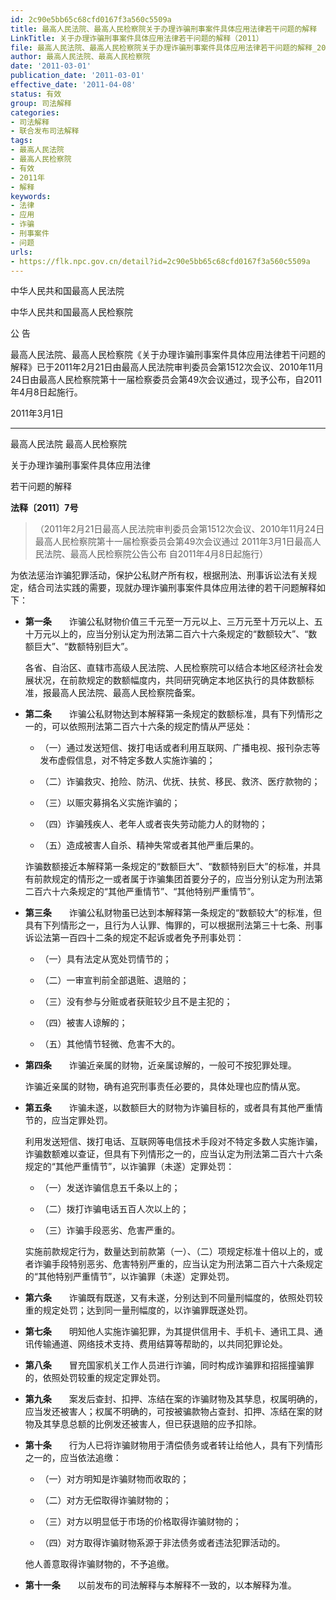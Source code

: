 ```yaml
---
id: 2c90e5bb65c68cfd0167f3a560c5509a
title: 最高人民法院、最高人民检察院关于办理诈骗刑事案件具体应用法律若干问题的解释
LinkTitle: 关于办理诈骗刑事案件具体应用法律若干问题的解释（2011）
file: 最高人民法院、最高人民检察院关于办理诈骗刑事案件具体应用法律若干问题的解释_20110301_2c90e5bb65c68cfd0167f3a560c5509a.docx
author: 最高人民法院、最高人民检察院
date: '2011-03-01'
publication_date: '2011-03-01'
effective_date: '2011-04-08'
status: 有效
group: 司法解释
categories:
- 司法解释
- 联合发布司法解释
tags:
- 最高人民法院
- 最高人民检察院
- 有效
- 2011年
- 解释
keywords:
- 法律
- 应用
- 诈骗
- 刑事案件
- 问题
urls:
- https://flk.npc.gov.cn/detail?id=2c90e5bb65c68cfd0167f3a560c5509a
---
```


中华人民共和国最高人民法院

中华人民共和国最高人民检察院

公 告

最高人民法院、最高人民检察院《关于办理诈骗刑事案件具体应用法律若干问题的解释》已于2011年2月21日由最高人民法院审判委员会第1512次会议、2010年11月24日由最高人民检察院第十一届检察委员会第49次会议通过，现予公布，自2011年4月8日起施行。

2011年3月1日

---

最高人民法院 最高人民检察院

关于办理诈骗刑事案件具体应用法律

若干问题的解释

**法释〔2011〕7号**

> （2011年2月21日最高人民法院审判委员会第1512次会议、2010年11月24日最高人民检察院第十一届检察委员会第49次会议通过 2011年3月1日最高人民法院、最高人民检察院公告公布 自2011年4月8日起施行）

为依法惩治诈骗犯罪活动，保护公私财产所有权，根据刑法、刑事诉讼法有关规定，结合司法实践的需要，现就办理诈骗刑事案件具体应用法律的若干问题解释如下：

- **第一条**　　诈骗公私财物价值三千元至一万元以上、三万元至十万元以上、五十万元以上的，应当分别认定为刑法第二百六十六条规定的“数额较大”、“数额巨大”、“数额特别巨大”。

  各省、自治区、直辖市高级人民法院、人民检察院可以结合本地区经济社会发展状况，在前款规定的数额幅度内，共同研究确定本地区执行的具体数额标准，报最高人民法院、最高人民检察院备案。

- **第二条**　　诈骗公私财物达到本解释第一条规定的数额标准，具有下列情形之一的，可以依照刑法第二百六十六条的规定酌情从严惩处：

  - （一）通过发送短信、拨打电话或者利用互联网、广播电视、报刊杂志等发布虚假信息，对不特定多数人实施诈骗的；

  - （二）诈骗救灾、抢险、防汛、优抚、扶贫、移民、救济、医疗款物的；

  - （三）以赈灾募捐名义实施诈骗的；

  - （四）诈骗残疾人、老年人或者丧失劳动能力人的财物的；

  - （五）造成被害人自杀、精神失常或者其他严重后果的。

  诈骗数额接近本解释第一条规定的“数额巨大”、“数额特别巨大”的标准，并具有前款规定的情形之一或者属于诈骗集团首要分子的，应当分别认定为刑法第二百六十六条规定的“其他严重情节”、“其他特别严重情节”。

- **第三条**　　诈骗公私财物虽已达到本解释第一条规定的“数额较大”的标准，但具有下列情形之一，且行为人认罪、悔罪的，可以根据刑法第三十七条、刑事诉讼法第一百四十二条的规定不起诉或者免予刑事处罚：

  - （一）具有法定从宽处罚情节的；

  - （二）一审宣判前全部退赃、退赔的；

  - （三）没有参与分赃或者获赃较少且不是主犯的；

  - （四）被害人谅解的；

  - （五）其他情节轻微、危害不大的。

- **第四条**　　诈骗近亲属的财物，近亲属谅解的，一般可不按犯罪处理。

  诈骗近亲属的财物，确有追究刑事责任必要的，具体处理也应酌情从宽。

- **第五条**　　诈骗未遂，以数额巨大的财物为诈骗目标的，或者具有其他严重情节的，应当定罪处罚。

  利用发送短信、拨打电话、互联网等电信技术手段对不特定多数人实施诈骗，诈骗数额难以查证，但具有下列情形之一的，应当认定为刑法第二百六十六条规定的“其他严重情节”，以诈骗罪（未遂）定罪处罚：

  - （一）发送诈骗信息五千条以上的；

  - （二）拨打诈骗电话五百人次以上的；

  - （三）诈骗手段恶劣、危害严重的。

  实施前款规定行为，数量达到前款第（一）、（二）项规定标准十倍以上的，或者诈骗手段特别恶劣、危害特别严重的，应当认定为刑法第二百六十六条规定的“其他特别严重情节”，以诈骗罪（未遂）定罪处罚。

- **第六条**　　诈骗既有既遂，又有未遂，分别达到不同量刑幅度的，依照处罚较重的规定处罚；达到同一量刑幅度的，以诈骗罪既遂处罚。

- **第七条**　　明知他人实施诈骗犯罪，为其提供信用卡、手机卡、通讯工具、通讯传输通道、网络技术支持、费用结算等帮助的，以共同犯罪论处。

- **第八条**　　冒充国家机关工作人员进行诈骗，同时构成诈骗罪和招摇撞骗罪的，依照处罚较重的规定定罪处罚。

- **第九条**　　案发后查封、扣押、冻结在案的诈骗财物及其孳息，权属明确的，应当发还被害人；权属不明确的，可按被骗款物占查封、扣押、冻结在案的财物及其孳息总额的比例发还被害人，但已获退赔的应予扣除。

- **第十条**　　行为人已将诈骗财物用于清偿债务或者转让给他人，具有下列情形之一的，应当依法追缴：

  - （一）对方明知是诈骗财物而收取的；

  - （二）对方无偿取得诈骗财物的；

  - （三）对方以明显低于市场的价格取得诈骗财物的；

  - （四）对方取得诈骗财物系源于非法债务或者违法犯罪活动的。

  他人善意取得诈骗财物的，不予追缴。

- **第十一条**　　以前发布的司法解释与本解释不一致的，以本解释为准。
